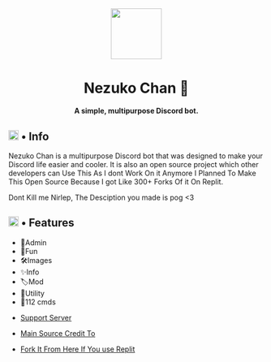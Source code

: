 <h2 align="center">
  <img src="https://cdn.discordapp.com/avatars/857170119108722708/f49426d694e565822a9925b7194dc9a2.png" height='100px' width='100px'>
</h2>

<h1 align="center">Nezuko Chan 🌸</h1>
<h4 align="center">A simple, multipurpose Discord bot.</h4>

<h2><img src="https://cdn.discordapp.com/emojis/766498653753049109.png?v=1" height="20px"> • Info</h2>

<p>Nezuko Chan is a multipurpose Discord bot that was designed to make your Discord life easier and cooler. It is also an open source project which other developers can Use This As I dont Work On it Anymore I Planned To Make This Open Source Because I got Like 300+ Forks Of it On Replit.</p>

<p> Dont Kill me Nirlep, The Desciption you made is pog <3</p>

<h2><img src="https://cdn.discordapp.com/emojis/818758128329556018.gif?v=1" height="20px"> • Features</h2>
<ul>
  <li>📌Admin</li>
  <li>🔼Fun</li>
  <li>🛠️Images</li>
  <li>✨Info</li>
  <li>🏷️Mod</li>
  <li>🏓Utility</li>
  <li>📨112 cmds</li>
</ul>

- [Support Server](https://discord.gg/dCKaXSZTaP)
- [Main Source Credit To ](https://replit.com/@hotdogwastaken/GODdiscordbot)

- [Fork It From Here If You use Replit](https://replit.com/@MashimasHeros/Nezuko-Chan-Source-Code?v=1)
